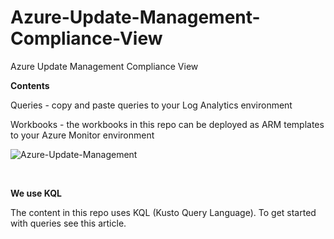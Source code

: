 # Azure-Update-Management-Compliance-View
Azure Update Management Compliance View

**Contents**

Queries - copy and paste queries to your Log Analytics environment

Workbooks - the workbooks in this repo can be deployed as ARM templates to your Azure Monitor environment
</br>

![Azure-Update-Management](http://www.nkcode.xyz/wp-content/uploads/2021/07/update.png)

</br>

**We use KQL**

The content in this repo uses KQL (Kusto Query Language). To get started with queries see this article.
